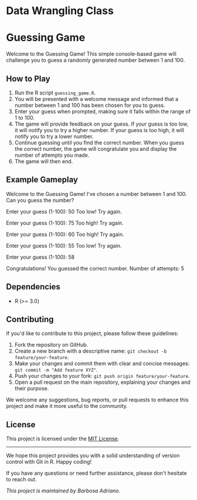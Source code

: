 Data Wrangling Class
====================
# Guessing Game

Welcome to the Guessing Game! This simple console-based game will challenge you to guess a randomly generated number between 1 and 100.

## How to Play

1. Run the R script `guessing_game.R`.
2. You will be presented with a welcome message and informed that a number between 1 and 100 has been chosen for you to guess.
3. Enter your guess when prompted, making sure it falls within the range of 1 to 100.
4. The game will provide feedback on your guess. If your guess is too low, it will notify you to try a higher number. If your guess is too high, it will notify you to try a lower number.
5. Continue guessing until you find the correct number. When you guess the correct number, the game will congratulate you and display the number of attempts you made.
6. The game will then end.

## Example Gameplay

Welcome to the Guessing Game!
I've chosen a number between 1 and 100.
Can you guess the number?

Enter your guess (1-100): 50
Too low! Try again.

Enter your guess (1-100): 75
Too high! Try again.

Enter your guess (1-100): 60
Too high! Try again.

Enter your guess (1-100): 55
Too low! Try again.

Enter your guess (1-100): 58

Congratulations! You guessed the correct number.
Number of attempts: 5



## Dependencies

- R (>= 3.0)

## Contributing

If you'd like to contribute to this project, please follow these guidelines:

1. Fork the repository on GitHub.
2. Create a new branch with a descriptive name: `git checkout -b feature/your-feature`.
3. Make your changes and commit them with clear and concise messages: `git commit -m "Add feature XYZ"`.
4. Push your changes to your fork: `git push origin feature/your-feature`.
5. Open a pull request on the main repository, explaining your changes and their purpose.

We welcome any suggestions, bug reports, or pull requests to enhance this project and make it more useful to the community.

## License

This project is licensed under the [MIT License](LICENSE).

---

We hope this project provides you with a solid understanding of version control with Git in R. Happy coding!

If you have any questions or need further assistance, please don't hesitate to reach out.

*This project is maintained by Barbosa Adriano.*
